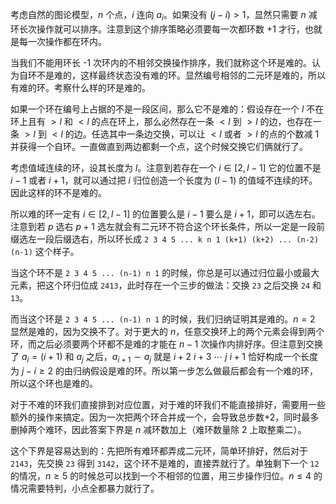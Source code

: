 考虑自然的图论模型，$n$ 个点，$i$ 连向 $a_i$。如果没有 $(j-i) > 1$，显然只需要 $n$ 减环长次操作就可以排序。注意到这个排序策略必须要每一次都环数 $+1$ 才行，也就是每一次操作都在环内。

当我们不能用环长 -1 次环内的不相邻交换操作排序，我们就称这个环是难的。认为自环不是难的，这样最终状态没有难的环。显然编号相邻的二元环是难的，所以有难的环。考察什么样的环是难的。

如果一个环在编号上占据的不是一段区间，那么它不是难的：假设存在一个 $l$ 不在环上且有 $>l$ 和 $<l$ 的点在环上，那么必然存在一条 $<l$ 到 $>l$ 的边，也存在一条 $>l$ 到 $<l$ 的边。任选其中一条边交换，可以让 $<l$ 或者 $>l$ 的点的个数减 1 并获得一个自环。一直做直到两边都剩一个点，这个时候交换它们俩就行了。

考虑值域连续的环，设其长度为 $l$。注意到若存在一个 $i \in [2,l-1]$ 它的位置不是 $i-1$ 或者 $i+1$，就可以通过把 $i$ 归位创造一个长度为 $(l-1)$ 的值域不连续的环。因此这样的环不是难的。

所以难的环一定有 $i \in [2,l-1]$ 的位置要么是 $i-1$ 要么是 $i+1$，即可以选左右。注意到若 $p$ 选右 $p+1$ 选左就会有二元环不符合这个环长条件，所以一定是一段前缀选左一段后缀选右，所以环长成 `2 3 4 5 ... k n 1 (k+1) (k+2) ... (n-2) (n-1)` 这个样子。

当这个环不是 `2 3 4 5 ... (n-1) n 1` 的时候，你总是可以通过归位最小或最大元素，把这个环归位成 `2413`，此时存在一个三步的做法：交换 `23` 之后交换 `24` 和 `13`。

而当这个环是 `2 3 4 5 ... (n-1) n 1` 的时候，我们归纳证明其是难的。$n=2$ 显然是难的，因为交换不了。对于更大的 $n$，任意交换环上的两个元素会得到两个环，而之后必须要两个环都不是难的才能在 $n-1$ 次操作内排好序。但注意到交换了 $a_i=(i+1)$ 和 $a_j$ 之后，$a_{i+1} \sim a_j$ 就是 $i+2\ i+3\ \cdots\ j\ i+1$ 恰好构成一个长度为 $j-i \ge 2$ 的由归纳假设是难的环。所以第一步怎么做最后都会有一个难的环，所以这个环也是难的。

对于不难的环我们直接排到对应位置，对于难的环我们不能直接排好，需要用一些额外的操作来搞定。因为一次把两个环合并成一个，会导致总步数+2，同时最多删掉两个难环，因此答案下界是 $n$ 减环数加上（难环数量除 2 上取整乘二）。

这个下界是容易达到的：先把所有难环都弄成二元环，简单环排好，然后对于 `2143`，先交换 `23` 得到 `3142`，这个环不是难的，直接弄就行了。单独剩下一个 `12` 的情况，$n \ge 5$ 的时候总可以找到一个不相邻的位置，用三步操作归位。$n \le 4$ 的情况需要特判，小点全都暴力就行了。
